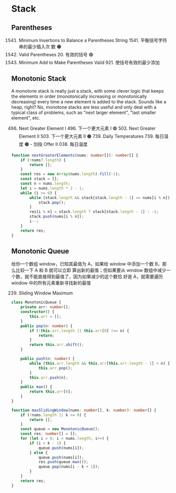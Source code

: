 # Stack

## Parentheses

1541. Minimum Insertions to Balance a Parentheses String 1541. 平衡括号字符串的最少插⼊次 数 🟠
1542. Valid Parentheses 20. 有效的括号 🟢
1543. Minimum Add to Make Parentheses Valid 921. 使括号有效的最少添加

## Monotonic Stack

A monotone stack is really just a stack, with some clever logic that keeps the elements in order (monotonically increasing or monotonically decreasing) every time a new element is added to the stack. Sounds like a heap, right? No, monotone stacks are less useful and only deal with a typical class of problems, such as "next larger element", "last smaller element", etc.

496. Next Greater Element I 496. 下⼀个更⼤元素 I 🟢 503. Next Greater Element II 503. 下⼀个更⼤元素 II 🟠 739. Daily Temperatures 739. 每⽇温度 🟠 - 剑指 Offer II 038. 每⽇温度

```typescript
function nextGreaterElements(nums: number[]): number[] {
    if (!nums?.length) {
        return [];
    }
    const res = new Array(nums.length).fill(-1);
    const stack = [];
    const n = nums.length;
    let i = nums.length * 2 - 1;
    while (i >= 0) {
        while (stack.length && stack[stack.length - 1] <= nums[i % n]) {
            stack.pop();
        }
        res[i % n] = stack.length ? stack[stack.length - 1] : -1;
        stack.push(nums[i % n]);
        i--;
    }
    return res;
}
```

## Monotonic Queue

给你⼀个数组 window，已知其最值为 A，如果给 window 中添加⼀个数 B，那么⽐较⼀下 A 和 B 就可以⽴即 算出新的最值；但如果要从 window 数组中减少⼀个数，就不能直接得到最值了，因为如果减少的这个数恰 好是 A，就需要遍历 window 中的所有元素重新寻找新的最值

239. Sliding Window Maximum

```typescript
class MonotonicQueue {
    private arr: number[];
    constructor() {
        this.arr = [];
    }
    public pop(n: number) {
        if (!this.arr.length || this.arr[0] !== n) {
            return;
        }
        return this.arr.shift();
    }

    public push(n: number) {
        while (this.arr.length && this.arr[this.arr.length - 1] < n) {
            this.arr.pop();
        }
        this.arr.push(n);
    }
    public max() {
        return this.arr[0];
    }
}

function maxSlidingWindow(nums: number[], k: number): number[] {
    if (!nums.length || k <= 0) {
        return [];
    }
    const queue = new MonotonicQueue();
    const res: number[] = [];
    for (let i = 0; i < nums.length; i++) {
        if (i < k - 1) {
            queue.push(nums[i]);
        } else {
            queue.push(nums[i]);
            res.push(queue.max());
            queue.pop(nums[i - k + 1]);
        }
    }
    return res;
}
```
